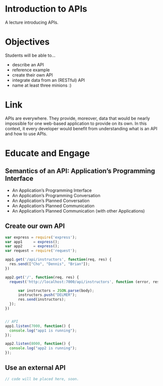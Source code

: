 # Introduction to APIs
A lecture introducing APIs.

# Objectives
Students will be able to...

- describe an API
- reference example 
- create their own API
- integrate data from an (RESTful)
API
- name at least three minions :)

# Link
APIs are everywhere. They provide, moreover, data that would be nearly impossible for one web-based application to provide on its own. In this context, it every developer would benefit from understanding what is an API and how to use APIs. 

# Educate and Engage 
## Semantics of an API: Application’s Programming Interface

- An Application’s Programming Interface
- An Application’s Programming Conversation
- An Application’s Planned Conversation
- An Application’s Planned Communication
- An Application’s Planned Communication (with other Applications)

## Create our own API
```javascript
var express = require('express');
var app1     = express();
var app2     = express();
var request = require('request');

app1.get('/api/instructors', function(req, res) {
  res.send(["Cho", "Dennis", "Brian"]);
})

app2.get('/', function(req, res) {
  request('http://localhost:7000/api/instructors', function (error, response, body) {

      var instructors = JSON.parse(body);
      instructors.push("DELMER"); 
      res.send(instructors); 
  });
})


// API 
app1.listen(7000, function() {
  console.log("app1 is running");
});

app2.listen(8000, function() {
  console.log("app2 is running");
});
```

## Use an external API
```javascript
// code will be placed here, soon.
```